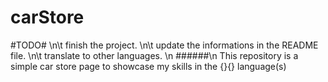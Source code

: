 # carStore

#TODO#
\n\t finish the project.
\n\t update the informations in the README file.
\n\t translate to other languages. \n
######\n
This repository is a simple car store page to showcase my skills in the {}{} language(s)
